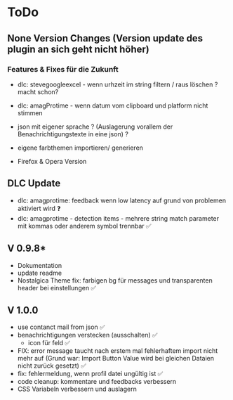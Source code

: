 # ToDo

## None Version Changes (Version update des plugin an sich geht nicht höher)

### Features & Fixes für die Zukunft
 
- dlc: stevegoogleexcel - wenn urhzeit im string filtern / raus löschen ? macht schon?
- dlc: amagProtime - wenn datum vom clipboard und platform nicht stimmen
- json mit eigener sprache ? (Auslagerung vorallem der Benachrichtigungstexte in eine json) ?
- eigene farbthemen importieren/ generieren

- Firefox & Opera Version

## DLC Update
- dlc: amagprotime: feedback wenn low latency auf grund von problemen aktiviert wird ❓
- dlc: amagprotime - detection items - mehrere string match parameter mit kommas oder anderem symbol trennbar ✅

## V 0.9.8*

- Dokumentation
- update readme
- Nostalgica Theme fix: farbigen bg für messages und transparenten header bei einstellungen ✅
 
## V 1.0.0

- use contanct mail from json ✅
- benachrichtigungen verstecken (ausschalten) ✅
    - icon für feld ✅
- FIX: error message taucht nach erstem mal fehlerhaftem import nicht mehr auf (Grund war: Import Button Value wird bei gleichen Dataien nicht zurück gesetzt) ✅
- fix: fehlermeldung, wenn profil datei ungültig ist ✅
- code cleanup: kommentare und feedbacks verbessern
- CSS Variabeln verbessern und auslagern
 

